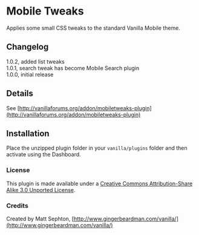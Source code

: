 # Mobile Tweaks

Applies some small CSS tweaks to the standard Vanilla Mobile theme.

## Changelog
1.0.2, added list tweaks  
1.0.1, search tweak has become Mobile Search plugin  
1.0.0, initial release  

## Details
See [http://vanillaforums.org/addon/mobiletweaks-plugin](http://vanillaforums.org/addon/mobiletweaks-plugin)

## Installation
Place the unzipped plugin folder in your `vanilla/plugins` folder and then activate using the Dashboard.  

### License
This plugin is made available under a [Creative Commons Attribution-Share Alike 3.0 Unported License](http://creativecommons.org/licenses/by-sa/3.0).

### Credits
Created by Matt Sephton, [http://www.gingerbeardman.com/vanilla/](http://www.gingerbeardman.com/vanilla/)